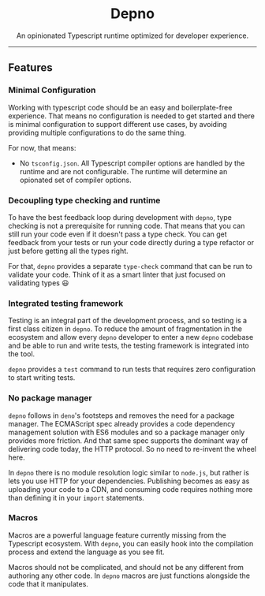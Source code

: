 <div align="center">
<h1>Depno</h1>

<p>An opinionated Typescript runtime optimized for developer experience.</p>
</div>

<hr />

## Features

### Minimal Configuration

Working with typescript code should be an easy and boilerplate-free experience. That means no configuration is needed to get started and there is minimal configuration to support different use cases, by avoiding providing multiple configurations to do the same thing.

For now, that means:

- No `tsconfig.json`. All Typescript compiler options are handled by the runtime and are not configurable. The runtime will determine an opionated set of compiler options.

### Decoupling type checking and runtime

To have the best feedback loop during development with `depno`, type checking is not a prerequisite for running code. That means that you can still run your code even if it doesn't pass a type check. You can get feedback from your tests or run your code directly during a type refactor or just before getting all the types right.

For that, `depno` provides a separate `type-check` command that can be run to validate your code. Think of it as a smart linter that just focused on validating types :smiley:

### Integrated testing framework

Testing is an integral part of the development process, and so testing is a first class citizen in `depno`. To reduce the amount of fragmentation in the ecosystem and allow every `depno` developer to enter a new `depno` codebase and be able to run and write tests, the testing framework is integrated into the tool.

`depno` provides a `test` command to run tests that requires zero configuration to start writing tests.

### No package manager

`depno` follows in `deno`'s footsteps and removes the need for a package manager. The ECMAScript spec already provides a code dependency management solution with ES6 modules and so a package manager only provides more friction. And that same spec supports the dominant way of delivering code today, the HTTP protocol. So no need to re-invent the wheel here.

In `depno` there is no module resolution logic similar to `node.js`, but rather is lets you use HTTP for your dependencies. Publishing becomes as easy as uploading your code to a CDN, and consuming code requires nothing more than defining it in your `import` statements.

### Macros

Macros are a powerful language feature currently missing from the Typescript ecosystem. With `depno`, you can easily hook into the compilation process and extend the language as you see fit.

Macros should not be complicated, and should not be any different from authoring any other code. In `depno` macros are just functions alongside the code that it manipulates.
